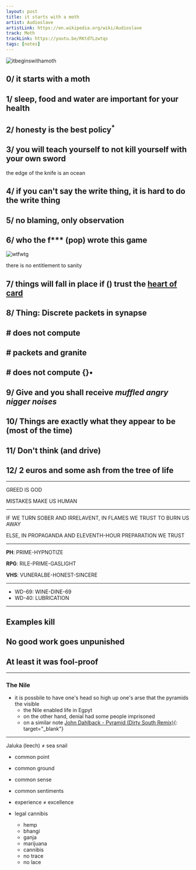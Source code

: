 ```yaml
---
layout: post
title: it starts with a moth
artist: Audioslave
artistLink: https://en.wikipedia.org/wiki/Audioslave
track: Moth
trackLink: https://youtu.be/RKtd7Lzwtqs
tags: [notes]
---
```


![itbeginswithamoth](https://i.imgur.com/ALVUE6F.png)

## 0/ it starts with a moth

## 1/ sleep, food and water are important for your health 

## 2/ honesty is the best policy<sup>*</sup>

## 3/ you will teach yourself to not kill yourself with your own sword

the edge of the knife is an ocean



## 4/ if you can't say the write thing, it is hard to do the write thing

## 5/ no blaming, only observation

## 6/ who the f*** (pop) wrote this game

![wtfwtg](https://i.imgur.com/OYIhCau.jpg)

there is no entitlement to sanity

## 7/ things will fall in place if () trust the <u>heart of card</u>

## 8/ Thing: Discrete packets in synapse

## \# does not compute 

## \# packets and granite

## \# does not compute {}•

## 9/ Give and you shall receive *muffled angry nigger noises*

## 10/ Things are exactly what they appear to be (most of the time)

## 11/ Don't think (and drive)

## 12/ 2 euros and some ash from the tree of life



***

GREED IS GOD

MISTAKES MAKE US HUMAN 

***

IF WE TURN SOBER AND IRRELAVENT, IN FLAMES WE TRUST TO BURN US AWAY 

ELSE, IN PROPAGANDA AND ELEVENTH-HOUR PREPARATION WE TRUST

***

**PH**: PRIME-HYPNOTIZE

**RPG**: RILE-PRIME-GASLIGHT

**VHS**: VUNERALBE-HONEST-SINCERE

***

- WD-69: WINE-DINE-69
- WD-40: LUBRICATION


***

## Examples kill

## No good work goes unpunished

## At least it was fool-proof

***

### The Nile

- it is possbile to have one's head so high up one's arse that the pyramids the visible
  - the Nile enabled life in Egpyt
  - on the other hand, denial had some people imprisoned 
  - on a similar note [John Dahlback - Pyramid (Dirty South Remix)](https://youtu.be/ZKqvmusVJIY){: target="_blank"}
  
***

Jaluka (leech) ≠ sea snail

- common point
- common ground 
- common sense
- common sentiments

- experience ≠ excellence

- legal cannibis
  - hemp
  - bhangi
  - ganja
  - marijuana
  - cannibis 
  - no trace
  - no lace
